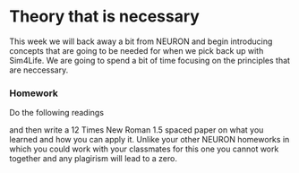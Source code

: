 # Theory that is necessary 
This week we will back away a bit from NEURON and begin introducing concepts that are going to be needed for when we pick back up with Sim4Life. We are going to spend a bit of time focusing on the principles that are neccessary. 

### Homework
Do the following readings



and then write a 12 Times New Roman 1.5 spaced paper on what you learned and how you can apply it. 
Unlike your other NEURON homeworks in which you could work with your classmates for this one you cannot work together and any plagirism will lead to a zero.
